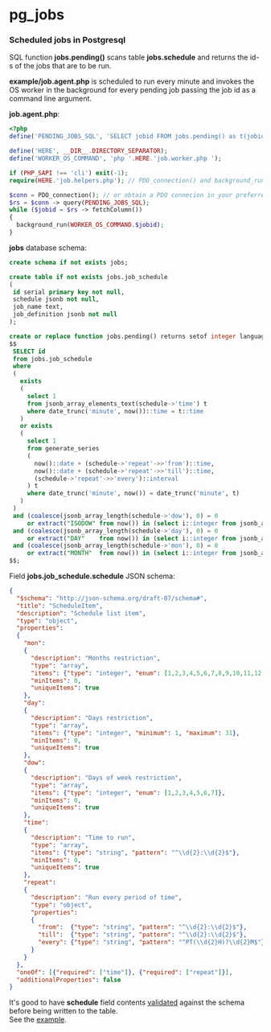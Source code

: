 # pg_jobs

### Scheduled jobs in Postgresql
SQL function **jobs.pending()** scans table **jobs.schedule** and returns the id-s of the jobs that are to be run.  
  
**example/job.agent.php** is scheduled to run every minute and invokes the OS worker in the background for every pending job passing the job id as a command line argument. 

**job.agent.php**:
```php
<?php
define('PENDING_JOBS_SQL', 'SELECT jobid FROM jobs.pending() as t(jobid)');

define('HERE', __DIR__.DIRECTORY_SEPARATOR);
define('WORKER_OS_COMMAND', 'php '.HERE.'job.worker.php ');

if (PHP_SAPI !== 'cli') exit(-1);
require(HERE.'job.helpers.php'); // PDO_connection() and background_run() defs

$conn = PDO_connection(); // or obtain a PDO connecion in your preferred way
$rs = $conn -> query(PENDING_JOBS_SQL);
while ($jobid = $rs -> fetchColumn())
{
  background_run(WORKER_OS_COMMAND.$jobid);
}
```
**jobs** database schema:
```sql
create schema if not exists jobs;

create table if not exists jobs.job_schedule
(
 id serial primary key not null,
 schedule jsonb not null,
 job_name text,
 job_definition jsonb not null
);

create or replace function jobs.pending() returns setof integer language sql as
$$
 SELECT id
 from jobs.job_schedule
 where
 (
   exists
   (
     select 1
     from jsonb_array_elements_text(schedule->'time') t
     where date_trunc('minute', now())::time = t::time
   )
   or exists
   (
     select 1
     from generate_series
     (
       now()::date + (schedule->'repeat'->>'from')::time,
       now()::date + (schedule->'repeat'->>'till')::time,
       (schedule->'repeat'->>'every')::interval
     ) t
     where date_trunc('minute', now()) = date_trunc('minute', t)
   )
 )
 and (coalesce(jsonb_array_length(schedule->'dow'), 0) = 0
     or extract("ISODOW" from now()) in (select i::integer from jsonb_array_elements_text(schedule->'dow') i))
 and (coalesce(jsonb_array_length(schedule->'day'), 0) = 0
     or extract("DAY"    from now()) in (select i::integer from jsonb_array_elements_text(schedule->'day') i))
 and (coalesce(jsonb_array_length(schedule->'mon'), 0) = 0
     or extract("MONTH"  from now()) in (select i::integer from jsonb_array_elements_text(schedule->'mon') i));
$$;
```
Field **jobs.job_schedule.schedule** JSON schema:
```json
{
  "$schema": "http://json-schema.org/draft-07/schema#",
  "title": "ScheduleItem",
  "description": "Schedule list item",
  "type": "object",
  "properties":
  {
    "mon":
    {
      "description": "Months restriction",
      "type": "array",
      "items": {"type": "integer", "enum": [1,2,3,4,5,6,7,8,9,10,11,12]},
      "minItems": 0,
      "uniqueItems": true
    },
    "day":
    {
      "description": "Days restriction",
      "type": "array",
      "items": {"type": "integer", "minimum": 1, "maximum": 31},
      "minItems": 0,
      "uniqueItems": true
    },
    "dow":
    {
      "description": "Days of week restriction",
      "type": "array",
      "items": {"type": "integer", "enum": [1,2,3,4,5,6,7]},
      "minItems": 0,
      "uniqueItems": true
    },
    "time":
    {
      "description": "Time to run",
      "type": "array",
      "items": {"type": "string", "pattern": "^\\d{2}:\\d{2}$"},
      "minItems": 0,
      "uniqueItems": true
    },
    "repeat":
    {
      "description": "Run every period of time",
      "type": "object",
      "properties":
      {
        "from":  {"type": "string", "pattern": "^\\d{2}:\\d{2}$"},
        "till":  {"type": "string", "pattern": "^\\d{2}:\\d{2}$"},
        "every": {"type": "string", "pattern": "^PT(\\d{2}H)?\\d{2}M$"}
      }
    }
  },
  "oneOf": [{"required": ["time"]}, {"required": ["repeat"]}],
  "additionalProperties": false
}
```
It's good to have **schedule** field contents [validated](https://www.jsonschemavalidator.net/) against the schema before being written to the table.  
See the [example](https://github.com/stefanov-sm/pg_jobs/tree/master/example).

